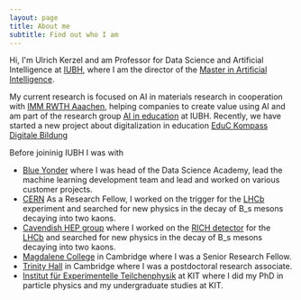 ```yaml
---
layout: page
title: About me
subtitle: Find out who I am
---
```


Hi, I'm Ulrich Kerzel and am Professor for Data Science and Artificial Intelligence at [IUBH](https://www.iubh-fernstudium.de/), where I am the director of the [Master in Artificial Intelligence](https://www.iubh-fernstudium.de/master/masterstudiengaenge/it-und-technik/artificial-intelligence/).

My current research is focused on AI in materials research in cooperation with [IMM RWTH Aaachen](https://www.imm.rwth-aachen.de/index.php?id=2&L=1), helping companies to create value using AI and am part of the research group [AI in education](https://ai-in-education.de/) at IUBH.
Recently, we have started a new project about digitalization in education [EduC Kompass Digitale Bildung](https://www.iubh-university.de/forschung/educ-kompass-digitale-bildung/)

Before joininig IUBH I was with

- [Blue Yonder](https://blueyonder.com) where I was head of the Data Science Academy, lead the machine learning development team and lead and worked on various customer projects.
- [CERN](https://cern.ch) As a Research Fellow, I worked on the trigger for the [LHCb](http://lhcb.web.cern.ch/) experiment and searched for new physics in the decay of B_s mesons decaying into two kaons.
- [Cavendish HEP group](https://www.hep.phy.cam.ac.uk/) where I worked on the [RICH detector](https://lhcb-public.web.cern.ch/en/Detector/RICH-en.html) for the [LHCb](http://lhcb.web.cern.ch/) and searched for new physics in the decay of B_s mesons decaying into two kaons.
- [Magdalene College](https://www.magd.cam.ac.uk/) in Cambridge where I was a Senior Research Fellow.
- [Trinity Hall](https://www.trinhall.cam.ac.uk/) in Cambridge where I was a postdoctoral research associate.
- [Institut für Experimentelle Teilchenphysik](https://www.etp.kit.edu/) at KIT where I did my PhD in particle physics and my undergraduate studies at KIT.


